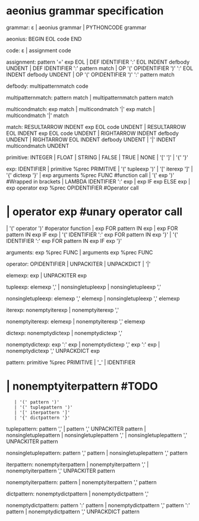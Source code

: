 # aeonius grammar specification

grammar: ε
       | aeonius grammar
       | PYTHONCODE grammar

aeonius: BEGIN EOL code END

code: ε
    | assignment code

assignment: pattern '=' exp EOL
	   | DEF IDENTIFIER ':' EOL INDENT defbody UNDENT
          | DEF IDENTIFIER ':' pattern match
          | OP '(' OPIDENTIFIER ')' ':' EOL INDENT defbody UNDENT
          | OP '(' OPIDENTIFIER ')' ':' pattern match

defbody: multipatternmatch code

multipatternmatch: pattern match
                 | multipatternmatch pattern match

multicondmatch: exp match
              | multicondmatch '|' exp match
              | multicondmatch '|' match

match: RESULTARROW INDENT exp EOL code UNDENT
     | RESULTARROW EOL INDENT exp EOL code UNDENT
     | RIGHTARROW INDENT defbody UNDENT
     | RIGHTARROW EOL INDENT defbody UNDENT
     | '|' INDENT multicondmatch UNDENT


primitive: INTEGER
         | FLOAT
         | STRING
         | FALSE
         | TRUE
         | NONE
         | '[' ']'
         | '{' '}'


exp: IDENTIFIER
   | primitive %prec PRIMITIVE
   | '(' tupleexp ')'
   | '[' iterexp ']'
   | '{' dictexp '}'
   | exp arguments %prec FUNC         	#function call
   | '(' exp ')'	                     #Wrapped in brackets
   | LAMBDA IDENTIFIER ':' exp
   | exp IF exp ELSE exp
   | exp operator exp %prec OPIDENTIFIER 	#Operator call
#   | operator exp		              #unary operator call
   | '(' operator ')'                     #operator function
   | exp FOR pattern IN exp
   | exp FOR pattern IN exp IF exp
   | '{' IDENTIFIER ':' exp FOR pattern IN exp '}'
   | '{' IDENTIFIER ':' exp FOR pattern IN exp IF exp '}'

arguments: exp %prec FUNC
         | arguments exp %prec FUNC

operator: OPIDENTIFIER
        | UNPACKITER
        | UNPACKDICT
        | '|'


elemexp: exp
       | UNPACKITER exp

tupleexp: elemexp ','
        | nonsingletupleexp
        | nonsingletupleexp ','

nonsingletupleexp: elemexp ',' elemexp
                 | nonsingletupleexp ',' elemexp

iterexp: nonemptyiterexp
       | nonemptyiterexp ','

nonemptyiterexp: elemexp
	        | nonemptyiterexp ',' elemexp

dictexp: nonemptydictexp
       | nonemptydictexp ','
	 
nonemptydictexp: exp ':' exp
	        | nonemptydictexp ',' exp ':' exp
               | nonemptydictexp ',' UNPACKDICT exp



pattern: primitive %prec PRIMITIVE
       | '_'
       | IDENTIFIER
#       | nonemptyiterpattern             #TODO
       | '(' pattern ')'
       | '(' tuplepattern ')'
       | '[' iterpattern ']'
       | '{' dictpattern '}'

tuplepattern: pattern ','
            | pattern ',' UNPACKITER pattern
            | nonsingletuplepattern
            | nonsingletuplepattern ','
            | nonsingletuplepattern ',' UNPACKITER pattern

nonsingletuplepattern: pattern ',' pattern
                     | nonsingletuplepattern ',' pattern

iterpattern: nonemptyiterpattern
	    | nonemptyiterpattern ','
           | nonemptyiterpattern ',' UNPACKITER pattern

nonemptyiterpattern: pattern
		     | nonemptyiterpattern ',' pattern

dictpattern: nonemptydictpattern
	    | nonemptydictpattern ','

nonemptydictpattern: pattern ':' pattern
		     | nonemptydictpattern ',' pattern ':' pattern
                   | nonemptydictpattern ',' UNPACKDICT pattern